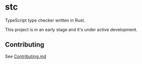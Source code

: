 # stc

TypeScript type checker written in Rust.

This project is in an early stage and it's under active development.

## Contributing

See [Contributing.md](./CONTRIBUTING.md)
